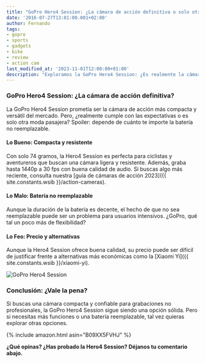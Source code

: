 ```yaml
---
title: "GoPro Hero4 Session: ¿La cámara de acción definitiva o solo otra moda?"
date: '2016-07-27T13:01:00.001+02:00'
author: Fernando
tags:
- gopro
- sports
- gadgets
- bike
- review
- action cam
last_modified_at: '2023-11-01T12:00:00+01:00'
description: "Exploramos la GoPro Hero4 Session: ¿Es realmente la cámara de acción definitiva o solo otra moda pasajera? Descubre sus pros y contras."
---
```


### GoPro Hero4 Session: ¿La cámara de acción definitiva?

La GoPro Hero4 Session prometía ser la cámara de acción más compacta y versátil del mercado. Pero, ¿realmente cumple con las expectativas o es solo otra moda pasajera? Spoiler: depende de cuánto te importe la batería no reemplazable.

#### Lo Bueno: Compacta y resistente

Con solo 74 gramos, la Hero4 Session es perfecta para ciclistas y aventureros que buscan una cámara ligera y resistente. Además, graba hasta 1440p a 30 fps con buena calidad de audio. Si buscas algo más reciente, consulta nuestra [guía de cámaras de acción 2023]({{ site.constants.wsib }}/action-cameras).

#### Lo Malo: Batería no reemplazable

Aunque la duración de la batería es decente, el hecho de que no sea reemplazable puede ser un problema para usuarios intensivos. ¿GoPro, qué tal un poco más de flexibilidad?

#### Lo Feo: Precio y alternativas

Aunque la Hero4 Session ofrece buena calidad, su precio puede ser difícil de justificar frente a alternativas más económicas como la [Xiaomi Yi]({{ site.constants.wsib }}/xiaomi-yi).

![GoPro Hero4 Session](https://1.bp.blogspot.com/-_JLSuWSROlg/V5iUPCaPkmI/AAAAAAAAA04/NKwsiiqvhC4JHP6cFQTV0jaFKjcH4-T4ACLcB/s200/hero4%2BSession.jpeg)

### Conclusión: ¿Vale la pena?

Si buscas una cámara compacta y confiable para grabaciones no profesionales, la GoPro Hero4 Session sigue siendo una opción sólida. Pero si necesitas más funciones o una batería reemplazable, tal vez quieras explorar otras opciones.

{% include amazon.html asin="B09XX5FVHJ" %}

**¿Qué opinas? ¿Has probado la Hero4 Session? Déjanos tu comentario abajo.**
